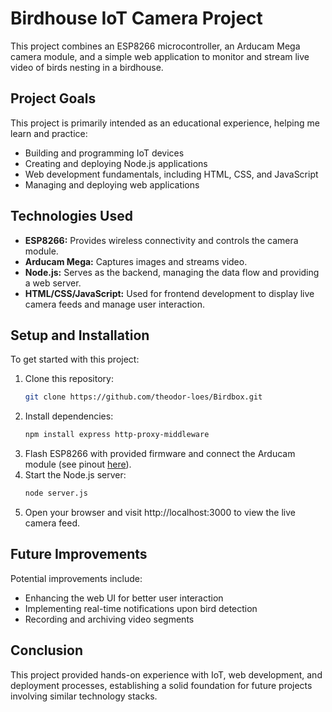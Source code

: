# Birdhouse IoT Camera Project

This project combines an ESP8266 microcontroller, an Arducam Mega camera module, and a simple web application to monitor and stream live video of birds nesting in a birdhouse.

## Project Goals

This project is primarily intended as an educational experience, helping me learn and practice:

- Building and programming IoT devices
- Creating and deploying Node.js applications
- Web development fundamentals, including HTML, CSS, and JavaScript
- Managing and deploying web applications

## Technologies Used

- **ESP8266:** Provides wireless connectivity and controls the camera module.
- **Arducam Mega:** Captures images and streams video.
- **Node.js:** Serves as the backend, managing the data flow and providing a web server.
- **HTML/CSS/JavaScript:** Used for frontend development to display live camera feeds and manage user interaction.

## Setup and Installation

To get started with this project:

1. Clone this repository:
   ```bash
   git clone https://github.com/theodor-loes/Birdbox.git
2. Install dependencies:
   ```bash
   npm install express http-proxy-middleware
3. Flash ESP8266 with provided firmware and connect the Arducam module (see pinout <a href="https://docs.arducam.com/Arduino-SPI-camera/MEGA-SPI/MEGA-Quick-Start-Guide/#general-introduction">here</a>).
4. Start the Node.js server:
   ```bash
   node server.js
5. Open your browser and visit http://localhost:3000 to view the live camera feed.

## Future Improvements

Potential improvements include:
- Enhancing the web UI for better user interaction
- Implementing real-time notifications upon bird detection
- Recording and archiving video segments

## Conclusion

This project provided hands-on experience with IoT, web development, and deployment processes, establishing a solid foundation for future projects involving similar technology stacks.
